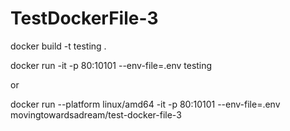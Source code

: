 # TestDockerFile-3

docker build -t testing . 

docker run -it -p 80:10101 --env-file=.env testing

or

docker run --platform linux/amd64 -it -p 80:10101 --env-file=.env movingtowardsadream/test-docker-file-3
